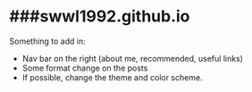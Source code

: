 ###swwl1992.github.io
==================
Something to add in:
* Nav bar on the right (about me, recommended, useful links)
* Some format change on the posts
* If possible, change the theme and color scheme.
